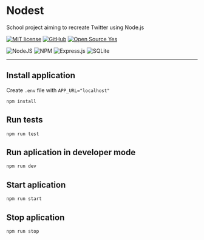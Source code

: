 # Nodest
School project aiming to recreate Twitter using Node.js

[![MIT license](https://img.shields.io/badge/License-MIT-blue.svg)](https://lbesson.mit-license.org/)
[![GitHub](https://badgen.net/badge/icon/github?icon=github&label)](https://github.com)
[![Open Source Yes](https://badgen.net/badge/Open%20Source/Yes/blue?icon=github)](https://github.com/Naereen/badges/)

![NodeJS](https://img.shields.io/badge/node.js-6DA55F?style=for-the-badge&logo=node.js&logoColor=white)
![NPM](https://img.shields.io/badge/NPM-%23000000.svg?style=for-the-badge&logo=npm&logoColor=white)
![Express.js](https://img.shields.io/badge/express.js-%23404d59.svg?style=for-the-badge&logo=express&logoColor=%2361DAFB)
![SQLite](https://img.shields.io/badge/sqlite-%2307405e.svg?style=for-the-badge&logo=sqlite&logoColor=white)

------

## Install application
Create ` .env ` file with ` APP_URL="localhost" `
```
npm install
```

## Run tests
```
npm run test
```

## Run aplication in developer mode
```
npm run dev
```

## Start aplication
```
npm run start
```

## Stop aplication
```
npm run stop
```

